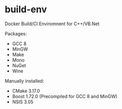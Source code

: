 # build-env
Docker Build/CI Enviromnent for C++/VB.Net

Packages:
- GCC 8
- MinGW
- Make
- Mono
- NuGet
- Wine

Manually installed:
- CMake 3.17.0
- Boost 1.72.0 (Precompiled for GCC 8 and MinGW)
- NSIS 3.05
